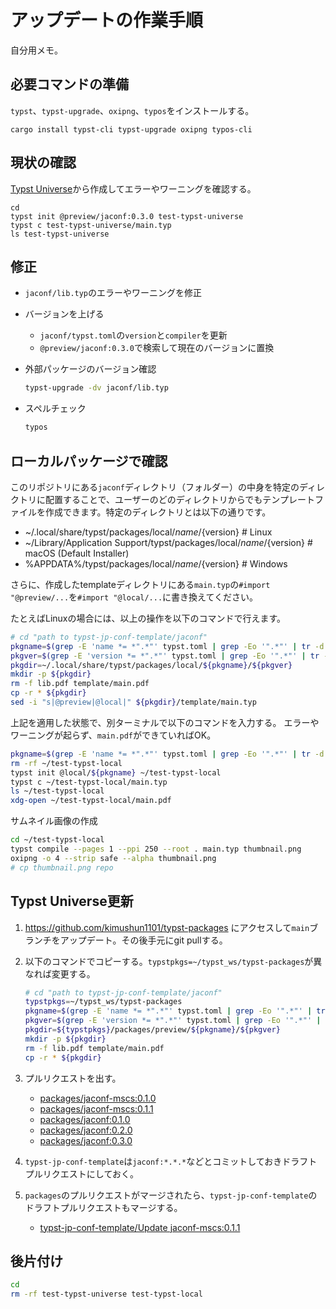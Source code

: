 # アップデートの作業手順

自分用メモ。

## 必要コマンドの準備

`typst`、`typst-upgrade`、`oxipng`、`typos`をインストールする。

```
cargo install typst-cli typst-upgrade oxipng typos-cli
```

## 現状の確認

[Typst Universe](https://typst.app/universe/package/jaconf)から作成してエラーやワーニングを確認する。

```
cd
typst init @preview/jaconf:0.3.0 test-typst-universe
typst c test-typst-universe/main.typ
ls test-typst-universe
```

## 修正

- `jaconf/lib.typ`のエラーやワーニングを修正
- バージョンを上げる
  - `jaconf/typst.toml`の`version`と`compiler`を更新
  - `@preview/jaconf:0.3.0`で検索して現在のバージョンに置換
- 外部パッケージのバージョン確認

    ```sh
    typst-upgrade -dv jaconf/lib.typ
    ```

- スペルチェック

    ```sh
    typos
    ```

## ローカルパッケージで確認

このリポジトリにある`jaconf`ディレクトリ（フォルダー）の中身を特定のディレクトリに配置することで、ユーザーのどのディレクトリからでもテンプレートファイルを作成できます。特定のディレクトリとは以下の通りです。

- ~/.local/share/typst/packages/local/${name}/${version} # Linux
- ~/Library/Application Support/typst/packages/local/${name}/${version} # macOS (Default Installer)
- %APPDATA%/typst/packages/local/${name}/${version} # Windows

さらに、作成したtemplateディレクトリにある`main.typ`の`#import "@preview/...`を`#import "@local/...`に書き換えてください。

たとえばLinuxの場合には、以上の操作を以下のコマンドで行えます。

```sh
# cd "path to typst-jp-conf-template/jaconf"
pkgname=$(grep -E 'name *= *".*"' typst.toml | grep -Eo '".*"' | tr -d '"')
pkgver=$(grep -E 'version *= *".*"' typst.toml | grep -Eo '".*"' | tr -d '"')
pkgdir=~/.local/share/typst/packages/local/${pkgname}/${pkgver}
mkdir -p ${pkgdir}
rm -f lib.pdf template/main.pdf
cp -r * ${pkgdir}
sed -i "s|@preview|@local|" ${pkgdir}/template/main.typ
```

上記を適用した状態で、別ターミナルで以下のコマンドを入力する。
エラーやワーニングが起らず、`main.pdf`ができていればOK。

```sh
pkgname=$(grep -E 'name *= *".*"' typst.toml | grep -Eo '".*"' | tr -d '"')
rm -rf ~/test-typst-local
typst init @local/${pkgname} ~/test-typst-local
typst c ~/test-typst-local/main.typ
ls ~/test-typst-local
xdg-open ~/test-typst-local/main.pdf
```

サムネイル画像の作成

```sh
cd ~/test-typst-local
typst compile --pages 1 --ppi 250 --root . main.typ thumbnail.png
oxipng -o 4 --strip safe --alpha thumbnail.png
# cp thumbnail.png repo
```

## Typst Universe更新

1. https://github.com/kimushun1101/typst-packages にアクセスして`main`ブランチをアップデート。その後手元にgit pullする。
2. 以下のコマンドでコピーする。`typstpkgs=~/typst_ws/typst-packages`が異なれば変更する。

    ```sh
    # cd "path to typst-jp-conf-template/jaconf"
    typstpkgs=~/typst_ws/typst-packages
    pkgname=$(grep -E 'name *= *".*"' typst.toml | grep -Eo '".*"' | tr -d '"')
    pkgver=$(grep -E 'version *= *".*"' typst.toml | grep -Eo '".*"' | tr -d '"')
    pkgdir=${typstpkgs}/packages/preview/${pkgname}/${pkgver}
    mkdir -p ${pkgdir}
    rm -f lib.pdf template/main.pdf
    cp -r * ${pkgdir}
    ```

3. プルリクエストを出す。
    - [packages/jaconf-mscs:0.1.0](https://github.com/typst/packages/pull/1559)
    - [packages/jaconf-mscs:0.1.1](https://github.com/typst/packages/pull/2287)
    - [packages/jaconf:0.1.0](https://github.com/typst/packages/pull/2382)
    - [packages/jaconf:0.2.0](https://github.com/typst/packages/pull/2402)
    - [packages/jaconf:0.3.0](https://github.com/typst/packages/pull/2517)
4. `typst-jp-conf-template`は`jaconf:*.*.*`などとコミットしておきドラフトプルリクエストにしておく。
5. `packages`のプルリクエストがマージされたら、`typst-jp-conf-template`のドラフトプルリクエストもマージする。
    - [typst-jp-conf-template/Update jaconf-mscs:0.1.1](https://github.com/kimushun1101/typst-jp-conf-template/pull/18)

## 後片付け

```sh
cd
rm -rf test-typst-universe test-typst-local
```
